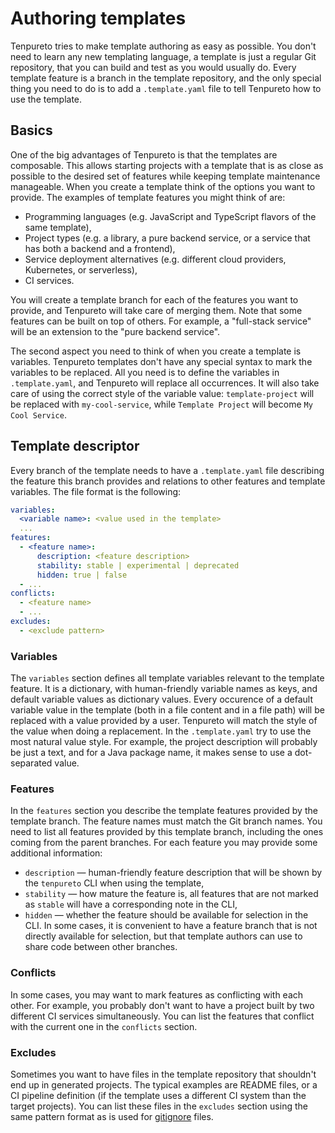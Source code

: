 # Authoring templates

Tenpureto tries to make template authoring as easy as possible. You don't need to learn any new templating language, a
template is just a regular Git repository, that you can build and test as you would usually do. Every template feature
is a branch in the template repository, and the only special thing you need to do is to add a `.template.yaml` file to
tell Tenpureto how to use the template.

## Basics

One of the big advantages of Tenpureto is that the templates are composable. This allows starting projects with a
template that is as close as possible to the desired set of features while keeping template maintenance manageable. When
you create a template think of the options you want to provide. The examples of template features you might think of
are:

- Programming languages (e.g. JavaScript and TypeScript flavors of the same template),
- Project types (e.g. a library, a pure backend service, or a service that has both a backend and a frontend),
- Service deployment alternatives (e.g. different cloud providers, Kubernetes, or serverless),
- CI services.

You will create a template branch for each of the features you want to provide, and Tenpureto will take care of merging
them. Note that some features can be built on top of others. For example, a "full-stack service" will be an extension to
the "pure backend service".

The second aspect you need to think of when you create a template is variables. Tenpureto templates don't have any
special syntax to mark the variables to be replaced. All you need is to define the variables in `.template.yaml`, and
Tenpureto will replace all occurrences. It will also take care of using the correct style of the variable value:
`template-project` will be replaced with `my-cool-service`, while `Template Project` will become `My Cool Service`.

## Template descriptor

Every branch of the template needs to have a `.template.yaml` file describing the feature this branch provides and
relations to other features and template variables. The file format is the following:

```yaml
variables:
  <variable name>: <value used in the template>
  ...
features:
  - <feature name>:
      description: <feature description>
      stability: stable | experimental | deprecated
      hidden: true | false
  - ...
conflicts:
  - <feature name>
  - ...
excludes:
  - <exclude pattern>
```

### Variables

The `variables` section defines all template variables relevant to the template feature. It is a dictionary, with
human-friendly variable names as keys, and default variable values as dictionary values. Every occurence of a default
variable value in the template (both in a file content and in a file path) will be replaced with a value provided by a
user. Tenpureto will match the style of the value when doing a replacement. In the `.template.yaml` try to use the most
natural value style. For example, the project description will probably be just a text, and for a Java package name, it
makes sense to use a dot-separated value.

### Features

In the `features` section you describe the template features provided by the template branch. The feature names must
match the Git branch names. You need to list all features provided by this template branch, including the ones coming
from the parent branches. For each feature you may provide some additional information:

- `description` — human-friendly feature description that will be shown by the `tenpureto` CLI when using the template,
- `stability` — how mature the feature is, all features that are not marked as `stable` will have a corresponding note
  in the CLI,
- `hidden` — whether the feature should be available for selection in the CLI. In some cases, it is convenient to have a
  feature branch that is not directly available for selection, but that template authors can use to share code between
  other branches.

### Conflicts

In some cases, you may want to mark features as conflicting with each other. For example, you probably don't want to
have a project built by two different CI services simultaneously. You can list the features that conflict with the
current one in the `conflicts` section.

### Excludes

Sometimes you want to have files in the template repository that shouldn't end up in generated projects. The typical
examples are README files, or a CI pipeline definition (if the template uses a different CI system than the target
projects). You can list these files in the `excludes` section using the same pattern format as is used for
[gitignore](https://git-scm.com/docs/gitignore#_pattern_format) files.
